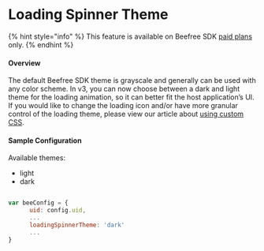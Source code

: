 # Loading Spinner Theme

{% hint style="info" %}
This feature is available on Beefree SDK [paid plans](https://dam.beefree.io/pluginpricing) only.
{% endhint %}

#### Overview <a href="#overview" id="overview"></a>

The default Beefree SDK theme is grayscale and generally can be used with any color scheme.  In v3, you can now choose between a dark and light theme for the loading animation, so it can better fit the host application’s UI.  If you would like to change the loading icon and/or have more granular control of the loading theme, please view our article about [using custom CSS](custom-css.md).

#### Sample Configuration <a href="#sample-configuration" id="sample-configuration"></a>

Available themes:

* light
* dark

```javascript

var beeConfig = {
      uid: config.uid,
      ...
      loadingSpinnerTheme: 'dark'
      ...
}

```
